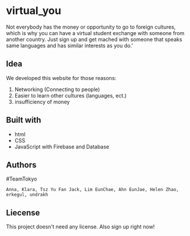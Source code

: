 # virtual_you
Not everybody has the money or opportunity to go to foreign cultures, which is why you can have a virtual student exchange with someone from another country. Just sign up and get mached with someone that speaks same languages and has similar interests as you do.'
## Idea
We developed this website for those reasons:
1. Networking (Connecting to people)
2. Easier to learn other cultures (languages, ect.)
3. insufficiency of money 
## Built with
* html
* CSS
* JavaScript
with Firebase and Database
## Authors
#TeamTokyo
```
Anna, Klara, Tsz Yu Fan Jack, Lim EunChae, Ahn EunJae, Helen Zhao, erkegul, undrakh
```
## Liecense
This project doesn't need any license. Also sign up right now!
